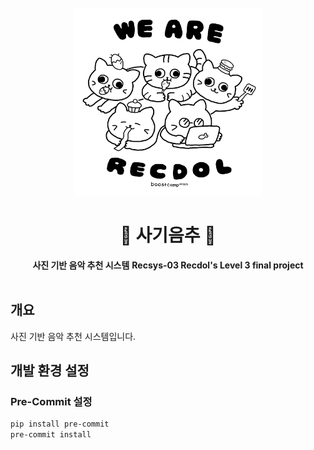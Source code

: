 <div align="center">
  <br>
  <picture>
    <source srcset="./docs/imgs/dark-logo.png" media="(prefers-color-scheme: dark)">
    <img width="300" src="./docs/imgs/light-logo.png">
  </picture>
  <h1>🎵 사기음추 🎵</h1>
  <strong>사진 기반 음악 추천 시스템</strong>
  <strong>Recsys-03 Recdol's Level 3 final project</strong>
  <br>
</div>
<br>

## 개요
사진 기반 음악 추천 시스템입니다.

## 개발 환경 설정

### Pre-Commit 설정

```bash
pip install pre-commit
pre-commit install
```
